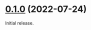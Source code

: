 # [0.1.0][] (2022-07-24)

Initial release.

[0.1.0]: https://github.com/AaronLasseigne/unifig/compare/v0.0.0...v0.1.0
